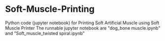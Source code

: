 # Soft-Muscle-Printing
Python code (jupyter notebook) for Printing Soft Artificial Muscle using Soft Muscle Printer
The runnable jupyter notebook are "dog_bone muscle.ipynb" and "Soft_muscle_twisted spiral.ipynb"
